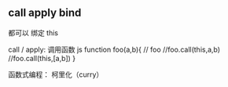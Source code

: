 ## call apply bind
都可以 绑定 this

call / apply: 调用函数
   js
   function foo(a,b){
       // foo
       //foo.call(this,a,b)
       //foo.call(this,[a,b])
   }

函数式编程：
柯里化（curry）